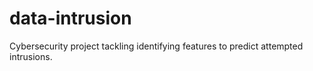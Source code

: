 # data-intrusion
Cybersecurity project tackling identifying features to predict attempted intrusions.
